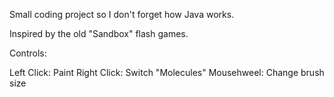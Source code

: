 Small coding project so I don't forget how Java works.

Inspired by the old "Sandbox" flash games.

Controls:

Left Click: Paint
Right Click: Switch "Molecules"
Mousehweel: Change brush size

